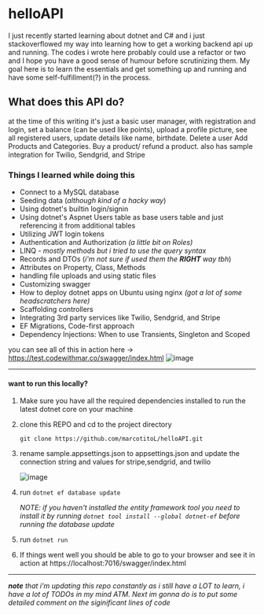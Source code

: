 # helloAPI

I just recently started learning about dotnet and C# and i just stackoverflowed my way into learning how to get a working backend api up and running. 
The codes i wrote here probably could use a refactor or two and I hope you have a good sense of humour before scrutinizing them. My goal here is to
learn the essentials and get something up and running and have some self-fulfillment(?) in the process. 

What does this API do?
------
at the time of this writing it's just a basic user manager, with registration and login, set a balance (can be used like points), upload a profile picture,
see all registered users, update details like name, birthdate. Delete a user
Add Products and Categories. Buy a product/ refund a product. also has sample integration for Twilio, Sendgrid, and Stripe


### Things I learned while doing this
* Connect to a MySQL database
* Seeding data (*although kind of a hacky way*)
* Using dotnet's builtin login/signin
* Using dotnet's Aspnet Users table as base users table and just referencing it from additional tables
* Utilizing JWT login tokens
* Authentication and Authorization *(a little bit on Roles)*
* LINQ - *mostly methods but i tried to use the query syntax*
* Records and DTOs (*i'm not sure if used them the **RIGHT** way tbh*)
* Attributes on Property, Class, Methods
* handling file uploads and using static files
* Customizing swagger
* How to deploy dotnet apps on Ubuntu using nginx *(got a lot of some headscratchers here)*
* Scaffolding controllers
* Integrating 3rd party services like Twilio, Sendgrid, and Stripe
* EF Migrations, Code-first approach
* Dependency Injections: When to use Transients, Singleton and Scoped

you can see all of this in action here -> https://test.codewithmar.co/swagger/index.html
![image](https://user-images.githubusercontent.com/103156908/165855480-73b26747-aac3-47e2-857b-fd10d975789c.png)

___________

#### want to run this locally?
1. Make sure you have all the required dependencies installed to run the latest dotnet core on your machine
2. clone this REPO and cd to the project directory

      `git clone https://github.com/marcotitoL/helloAPI.git`
3. rename sample.appsettings.json to appsettings.json and update the connection string and values for stripe,sendgrid, and twilio
     
     ![image](https://user-images.githubusercontent.com/103156908/165855369-d24a7b1e-8a53-4b8d-bc0d-fbe7a08ee7b5.png)

     
4. run `dotnet ef database update`
      
      *NOTE: if you haven't installed the entity framework tool you need to install it by running `dotnet tool install --global dotnet-ef` before running the database update*

5. run `dotnet run`
6. If things went well you should be able to go to your browser and see it in action at https://localhost:7016/swagger/index.html

_____________

_**note** that i'm updating this repo constantly as i still have a LOT to learn, i have a lot of TODOs in my mind ATM. Next im gonna do is to put some detailed comment
on the siginificant lines of code_
